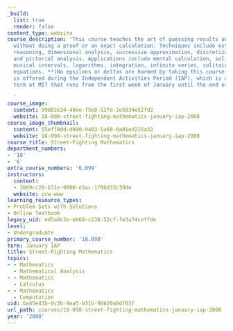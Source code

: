 ```yaml
---
_build:
  list: true
  render: false
content_type: website
course_description: 'This course teaches the art of guessing results and solving problems
  without doing a proof or an exact calculation. Techniques include extreme-cases
  reasoning, dimensional analysis, successive approximation, discretization, generalization,
  and pictorial analysis. Applications include mental calculation, solid geometry,
  musical intervals, logarithms, integration, infinite series, solitaire, and differential
  equations. **(No epsilons or deltas are harmed by taking this course.)** This course
  is offered during the Independent Activities Period (IAP), which is a special 4-week
  term at MIT that runs from the first week of January until the end of the month.

  '
course_image:
  content: 99d82e34-49ee-f5b8-52fd-2e5034e52fd2
  website: 18-098-street-fighting-mathematics-january-iap-2008
course_image_thumbnail:
  content: 55eff80d-d980-9463-5a60-0a01ed225a32
  website: 18-098-street-fighting-mathematics-january-iap-2008
course_title: Street-Fighting Mathematics
department_numbers:
- '18'
- '6'
extra_course_numbers: '6.099'
instructors:
  content:
  - 3069cc28-b31e-9000-e3ac-1f88d33c39de
  website: ocw-www
learning_resource_types:
- Problem Sets with Solutions
- Online Textbook
legacy_uid: ed5a9c2e-eb69-c238-52cf-fe3a74ceffde
level:
- Undergraduate
primary_course_number: '18.098'
term: January IAP
title: Street-Fighting Mathematics
topics:
- - Mathematics
  - Mathematical Analysis
- - Mathematics
  - Calculus
- - Mathematics
  - Computation
uid: 6a45e43b-0c3b-4ea5-b31b-9b620a0df03f
url_path: courses/18-098-street-fighting-mathematics-january-iap-2008
year: '2008'
---
```

